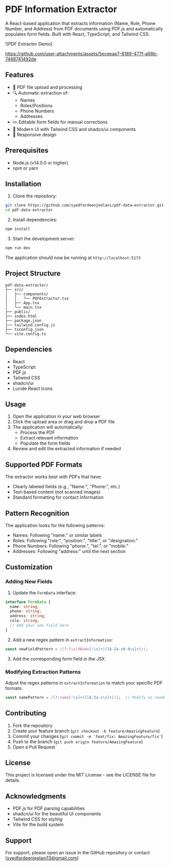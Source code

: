 # PDF Information Extractor

A React-based application that extracts information (Name, Role, Phone Number, and Address) from PDF documents using PDF.js and automatically populates form fields. Built with React, TypeScript, and Tailwind CSS.

![PDF Extractor Demo]   

https://github.com/user-attachments/assets/5eceeae7-8189-477f-a68b-7468741492de


## Features

- 📄 PDF file upload and processing
- 🔍 Automatic extraction of:
  - Names
  - Roles/Positions
  - Phone Numbers
  - Addresses
- ✏️ Editable form fields for manual corrections
- 💅 Modern UI with Tailwind CSS and shadcn/ui components
- 📱 Responsive design 

## Prerequisites

- Node.js (v14.0.0 or higher)
- npm or yarn

## Installation

1. Clone the repository:
```bash
git clone https://github.com/syedfardeenjeelani/pdf-data-extractor.git
cd pdf-data-extractor
```

2. Install dependencies:
```bash
npm install
```

3. Start the development server:
```bash
npm run dev
```

The application should now be running at `http://localhost:5173`

## Project Structure

```
pdf-data-extractor/
├── src/
│   ├── components/
│   │   └── PDFExtractor.tsx
│   ├── App.tsx
│   └── main.tsx
├── public/
├── index.html
├── package.json
├── tailwind.config.js
├── tsconfig.json
└── vite.config.ts
```

## Dependencies

- React
- TypeScript
- PDF.js
- Tailwind CSS
- shadcn/ui
- Lucide React Icons

## Usage

1. Open the application in your web browser
2. Click the upload area or drag and drop a PDF file
3. The application will automatically:
   - Process the PDF
   - Extract relevant information
   - Populate the form fields
4. Review and edit the extracted information if needed

## Supported PDF Formats

The extractor works best with PDFs that have:
- Clearly labeled fields (e.g., "Name:", "Phone:", etc.)
- Text-based content (not scanned images)
- Standard formatting for contact information

## Pattern Recognition

The application looks for the following patterns:
- Names: Following "name:" or similar labels
- Roles: Following "role:", "position:", "title:", or "designation:"
- Phone Numbers: Following "phone:", "tel:", or "mobile:"
- Addresses: Following "address:" until the next section

## Customization

### Adding New Fields

1. Update the `FormData` interface:
```typescript
interface FormData {
  name: string;
  phone: string;
  address: string;
  role: string;
  // Add your new field here
}
```

2. Add a new regex pattern in `extractInformation`:
```typescript
const newFieldPattern = /(?:fieldName[:\s]+)([A-Za-z0-9\s]+)/i;
```

3. Add the corresponding form field in the JSX

### Modifying Extraction Patterns

Adjust the regex patterns in `extractInformation` to match your specific PDF formats:
```typescript
const namePattern = /(?:name[:\s]+)([A-Za-z\s]+)/i;  // Modify as needed
```

## Contributing

1. Fork the repository
2. Create your feature branch (`git checkout -b feature/AmazingFeature`)
3. Commit your changes (`git commit -m 'feat/fix: AmazingFeature/fix'`)
4. Push to the branch (`git push origin feature/AmazingFeature`)
5. Open a Pull Request

## License

This project is licensed under the MIT License - see the LICENSE file for details.

## Acknowledgments

- PDF.js for PDF parsing capabilities
- shadcn/ui for the beautiful UI components
- Tailwind CSS for styling
- Vite for the build system

## Support

For support, please open an issue in the GitHub repository or contact [syedfardeenjeelani13@gmail.com]